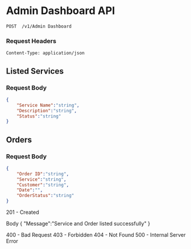 # Admin Dashboard API
```
POST  /v1/Admin Dashboard
```
###  Request Headers
```
Content-Type: application/json
```
## Listed Services

### Request Body
```json
{
    "Service Name":"string",
    "Description":"string",
    "Status":"string"
}
```
## Orders

### Request Body
```json
{
    "Order ID":"string",
    "Service":"string",
    "Customer":"string",
    "Date":"",
    "OrderStatus":"string"
}
```
201 - Created

Body
{
    "Message":"Service and Order listed successfully"
}

400 - Bad Request 
403 - Forbidden
404 - Not Found
500 - Internal Server Error